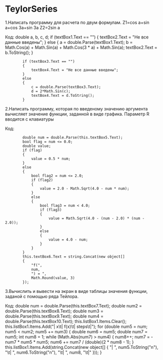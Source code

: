 # TeylorSeries
1.Написать программу для расчета по двум формулам.
Z1=cos a+sin a+cos 3a+sin 3a
Z2=2sin a

Код:
 double a, b, c, d;
            if (textBox1.Text == "")
            {
                textBox2.Text = "Не все данные введены";
            }
            else
            {
                a = double.Parse(textBox1.Text);
                b = Math.Cos(a) + Math.Sin(a) + Math.Cos(3 * a) + Math.Sin(a);
                textBox2.Text = b.ToString();
            }

            if (textBox3.Text == "")
            {
                textBox4.Text = "Не все данные введены";
            }
            else
            {
                c = double.Parse(textBox3.Text);
                d = 2*Math.Sin(c);
                textBox4.Text = d.ToString();
            }
  
2.Написать программу, которая по введеному значению аргумента вычисляет значение функции, заданной в виде графика. Параметр R вводится с клавиатуры

Код:

            double num = double.Parse(this.textBox5.Text);
            bool flag = num <= 0.0;
            double value;
            if (flag)
            {
                value = 0.5 * num;
            }
            else
            {
                bool flag2 = num <= 2.0;
                if (flag2)
                {
                    value = 2.0 - Math.Sqrt(4.0 - num * num);
                }
                else
                {
                    bool flag3 = num < 4.0;
                    if (flag3)
                    {
                        value = Math.Sqrt(4.0 - (num - 2.0) * (num - 2.0));
                    }
                    else
                    {
                        value = 4.0 - num;
                    }
                }
            }
            this.textBox6.Text = string.Concat(new object[]
            {
                "f(",
                num,
                ") = ",
                Math.Round(value, 3)
            });

3.Вычислить и вывести на экран в виде таблицы значения функции, заданой с помощью ряда Тейлора.

Код:
 double num = double.Parse(this.textBox7.Text);
            double num2 = double.Parse(this.textBox8.Text);
            double num3 = double.Parse(this.textBox9.Text);
            double num4 = double.Parse(this.textBox10.Text);
            this.listBox1.Items.Clear();
            this.listBox1.Items.Add("|   x\t|   f(x)\t|   steps\t|");
            for (double num5 = num; num5 < num2; num5 += num3)
            {
                double num6 = num5;
                double num7 = num5;
                int num8 = 1;
                while (Math.Abs(num7) > num4)
                {
                    num8++;
                    num7 = -num7 * num5 * num5;
                    num6 += num7 / (double)(2 * num8 - 1);
                }
                this.listBox1.Items.Add(string.Concat(new object[]
                {
                    "| ",
                    num5.ToString("n"),
                    "\t| ",
                    num6.ToString("n"),
                    "\t| ",
                    num8,
                    "\t|"
                }));
            }
